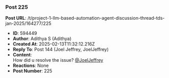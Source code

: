 ### Post 225
**Post URL**: /t/project-1-llm-based-automation-agent-discussion-thread-tds-jan-2025/164277/225
- **ID**: 594449
- **Author**: Adithya S (Adithya)
- **Created At**: 2025-02-13T11:32:12.216Z
- **Reply To**: Post 144 (Joel Jeffrey, JoelJeffrey)
- **Content**:  
  How did u resolve the issue?  <a class="mention" href="/u/joeljeffrey">@JoelJeffrey</a>
- **Reactions**: None
- **Post Number**: 225

